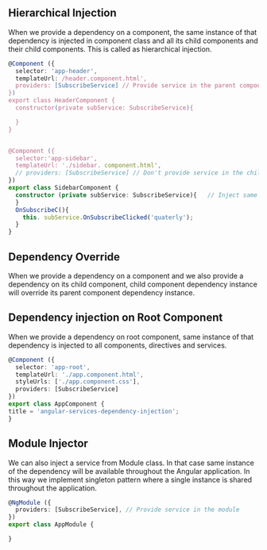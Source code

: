 ## Hierarchical Injection
When we provide a dependency on a component, the same instance of that dependency
is injected in component class and all its child components and their child components.
This is called as hierarchical injection.

```ts
@Component ({
  selector: 'app-header',
  templateUrl: /header.component.html',
  providers: [SubscribeService] // Provide service in the parent component
})
export class HeaderComponent {
  constructor(private subService: SubscribeService){

  }
}


@Component ({
  selector:'app-sidebar',
  templateUrl: './sidebar. component.html',
  // providers: [SubscribeService] // Don't provide service in the child component
})
export class SidebarComponent {
  constructor (private subService: SubscribeService){   // Inject same instance of the service into the child component 
  }
  OnSubscribeC(){
    this. subService.OnSubscribeClicked('quaterly');
  }
}
```

## Dependency Override
When we provide a dependency on a component and we also provide a dependency on
its child component, child component dependency instance will override its parent
component dependency instance.


## Dependency injection on Root Component
When we provide a dependency on root component, same instance of that dependency is
injected to all components, directives and services. 

```ts
@Component ({
  selector: 'app-root',
  templateUrl: './app.component.html',
  styleUrls: ['./app.component.css'],
  providers: [SubscribeService]
})
export class AppComponent {
title = 'angular-services-dependency-injection';
}

```

## Module Injector
We can also inject a service from Module class. In that case same instance of the
dependency will be available throughout the Angular application.
In this way we implement singleton pattern where a single instance is shared throughout the application.
```ts
@NgModule ({
  providers: [SubscribeService], // Provide service in the module
})
export class AppModule { 

}
```
